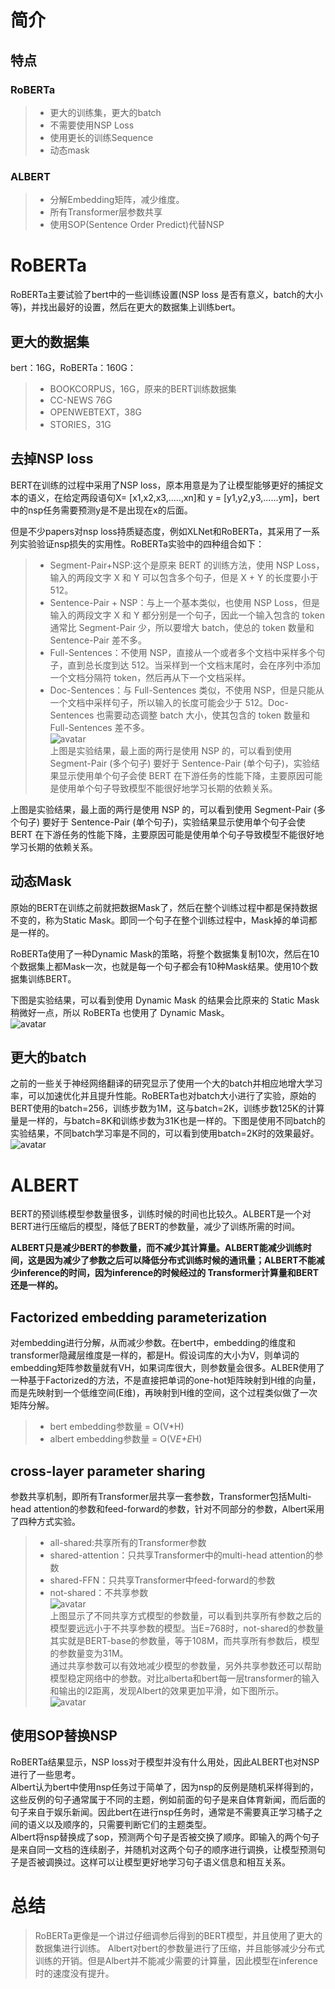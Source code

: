 # 简介
## 特点
### RoBERTa
> - 更大的训练集，更大的batch
> - 不需要使用NSP Loss
> - 使用更长的训练Sequence
> - 动态mask
### ALBERT
> - 分解Embedding矩阵，减少维度。
> - 所有Transformer层参数共享
> - 使用SOP(Sentence Order Predict)代替NSP
# RoBERTa  
RoBERTa主要试验了bert中的一些训练设置(NSP loss 是否有意义，batch的大小等)，并找出最好的设置，然后在更大的数据集上训练bert。  
## 更大的数据集  
bert：16G，RoBERTa：160G：
> - BOOKCORPUS，16G，原来的BERT训练数据集
> - CC-NEWS 76G
> - OPENWEBTEXT，38G
> - STORIES，31G
## 去掉NSP loss
BERT在训练的过程中采用了NSP loss，原本用意是为了让模型能够更好的捕捉文本的语义，在给定两段语句X= [x1,x2,x3,.....,xn]和 y = [y1,y2,y3,......ym]，bert中的nsp任务需要预测y是不是出现在x的后面。  

但是不少papers对nsp loss持质疑态度，例如XLNet和RoBERTa，其采用了一系列实验验证nsp损失的实用性。RoBERTa实验中的四种组合如下：
> - Segment-Pair+NSP:这个是原来 BERT 的训练方法，使用 NSP Loss，输入的两段文字 X 和 Y 可以包含多个句子，但是 X + Y 的长度要小于 512。
> - Sentence-Pair + NSP：与上一个基本类似，也使用 NSP Loss，但是输入的两段文字 X 和 Y 都分别是一个句子，因此一个输入包含的 token 通常比 Segment-Pair 少，所以要增大 batch，使总的 token 数量和 Sentence-Pair 差不多。
> - Full-Sentences：不使用 NSP，直接从一个或者多个文档中采样多个句子，直到总长度到达 512。当采样到一个文档末尾时，会在序列中添加一个文档分隔符 token，然后再从下一个文档采样。
> - Doc-Sentences：与 Full-Sentences 类似，不使用 NSP，但是只能从一个文档中采样句子，所以输入的长度可能会少于 512。Doc-Sentences 也需要动态调整 batch 大小，使其包含的 token 数量和 Full-Sentences 差不多。  
![avatar](https://escalader.github.io/pictures/nlpmodel/nspzy.png)  
上图是实验结果，最上面的两行是使用 NSP 的，可以看到使用 Segment-Pair (多个句子) 要好于 Sentence-Pair (单个句子)，实验结果显示使用单个句子会使 BERT 在下游任务的性能下降，主要原因可能是使用单个句子导致模型不能很好地学习长期的依赖关系。  

上图是实验结果，最上面的两行是使用 NSP 的，可以看到使用 Segment-Pair (多个句子) 要好于 Sentence-Pair (单个句子)，实验结果显示使用单个句子会使 BERT 在下游任务的性能下降，主要原因可能是使用单个句子导致模型不能很好地学习长期的依赖关系。

## 动态Mask  
原始的BERT在训练之前就把数据Mask了，然后在整个训练过程中都是保持数据不变的，称为Static Mask。即同一个句子在整个训练过程中，Mask掉的单词都是一样的。 

RoBERTa使用了一种Dynamic Mask的策略，将整个数据集复制10次，然后在10个数据集上都Mask一次，也就是每一个句子都会有10种Mask结果。使用10个数据集训练BERT。

下图是实验结果，可以看到使用 Dynamic Mask 的结果会比原来的 Static Mask 稍微好一点，所以 RoBERTa 也使用了 Dynamic Mask。  
![avatar](https://escalader.github.io/pictures/nlpmodel/dynamicmask.png)  
## 更大的batch  
之前的一些关于神经网络翻译的研究显示了使用一个大的batch并相应地增大学习率，可以加速优化并且提升性能。RoBERTa也对batch大小进行了实验，原始的BERT使用的batch=256，训练步数为1M，这与batch=2K，训练步数125K的计算量是一样的，与batch=8K和训练步数为31K也是一样的。下图是使用不同batch的实验结果，不同batch学习率是不同的，可以看到使用batch=2K时的效果最好。  
![avatar](https://escalader.github.io/pictures/nlpmodel/yzbatch.png)  
# ALBERT  
BERT的预训练模型参数量很多，训练时候的时间也比较久。ALBERT是一个对BERT进行压缩后的模型，降低了BERT的参数量，减少了训练所需的时间。  

<b>ALBERT只是减少BERT的参数量，而不减少其计算量。ALBERT能减少训练时间，这是因为减少了参数之后可以降低分布式训练时候的通讯量；ALBERT不能减少inference的时间，因为inference的时候经过的 Transformer计算量和BERT还是一样的。</b>  
## Factorized embedding parameterization  
对embedding进行分解，从而减少参数。在bert中，embedding的维度和transformer隐藏层维度是一样的，都是H。假设词库的大小为V，则单词的embedding矩阵参数量就有VH，如果词库很大，则参数量会很多。ALBER使用了一种基于Factorized的方法，不是直接把单词的one-hot矩阵映射到H维的向量，而是先映射到一个低维空间(E维)，再映射到H维的空间，这个过程类似做了一次矩阵分解。  
> - bert embedding参数量 = O(V*H)
> - albert embedding参数量 = O(V*E+E*H)

## cross-layer parameter sharing  
参数共享机制，即所有Transformer层共享一套参数，Transformer包括Multi-head attention的参数和feed-forward的参数，针对不同部分的参数，Albert采用了四种方式实验。
> - all-shared:共享所有的Transformer参数
> - shared-attention：只共享Transformer中的multi-head attention的参数
> - shared-FFN：只共享Transformer中feed-forward的参数
> - not-shared：不共享参数  
![avatar](https://escalader.github.io/pictures/nlpmodel/albsharepara.png)  
上图显示了不同共享方式模型的参数量，可以看到共享所有参数之后的模型要远远小于不共享参数的模型。当E=768时，not-shared的参数量其实就是BERT-base的参数量，等于108M，而共享所有参数后，模型的参数量变为31M。  
通过共享参数可以有效地减少模型的参数量，另外共享参数还可以帮助模型稳定网络中的参数。对比alberta和bert每一层transformer的输入和输出的l2距离，发现Albert的效果更加平滑，如下图所示。  
![avatar](https://escalader.github.io/pictures/nlpmodel/layerid.png)  
## 使用SOP替换NSP  
RoBERTa结果显示，NSP loss对于模型并没有什么用处，因此ALBERT也对NSP进行了一些思考。  
Albert认为bert中使用nsp任务过于简单了，因为nsp的反例是随机采样得到的，这些反例的句子通常属于不同的主题，例如前面的句子是来自体育新闻，而后面的句子来自于娱乐新闻。因此bert在进行nsp任务时，通常是不需要真正学习橘子之间的语义以及顺序的，只需要判断它们的主题类型。  
 Albert将nsp替换成了sop，预测两个句子是否被交换了顺序。即输入的两个句子是来自同一文档的连续剧子，并随机对这两个句子的顺序进行调换，让模型预测句子是否被调换过。这样可以让模型更好地学习句子语义信息和相互关系。
 # 总结
 > RoBERTa更像是一个讲过仔细调参后得到的BERT模型，并且使用了更大的数据集进行训练。
 > Albert对bert的参数量进行了压缩，并且能够减少分布式训练的开销。但是Albert并不能减少需要的计算量，因此模型在inference时的速度没有提升。





















